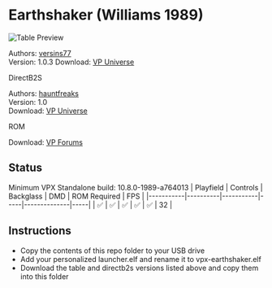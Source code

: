 # Earthshaker (Williams 1989)

![Table Preview](https://vpuniverse.com/screenshots/monthly_2023_07/earth.png.36aec03d367410af8c2037333dc2834c.png)

Authors: [versins77](https://vpuniverse.com/profile/29661-versins77/)  
Version: 1.0.3
Download: [VP Universe](https://vpuniverse.com/files/file/14968-earthshaker-williams-1989)

DirectB2S

Authors: [hauntfreaks](https://vpuniverse.com/profile/5216-hauntfreaks/)  
Version: 1.0  
Download: [VP Universe](https://vpuniverse.com/files/file/19893-earthshaker-williams-1989-b2s-full-dmd/)

ROM

Download: [VP Forums](https://www.vpforums.org/index.php?app=downloads&showfile=919)

## Status 

Minimum VPX Standalone build: 10.8.0-1989-a764013
| Playfield | Controls | Backglass | DMD | ROM Required | FPS | 
|-----------|----------|-----------|-----|--------------|-----|
| :white_check_mark: | :white_check_mark: | :white_check_mark: | :white_check_mark: | :white_check_mark: | 32 |

## Instructions

- Copy the contents of this repo folder to your USB drive
- Add your personalized launcher.elf and rename it to vpx-earthshaker.elf
- Download the table and directb2s versions listed above and copy them into this folder